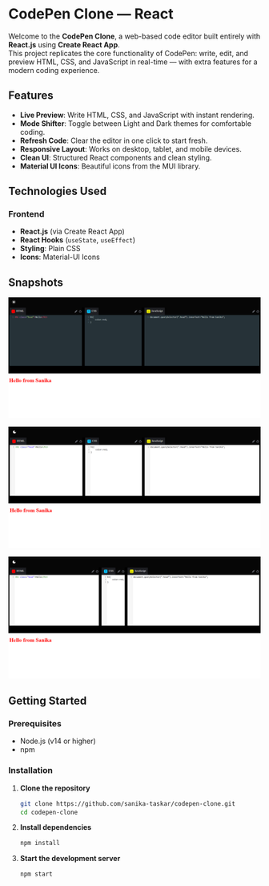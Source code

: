 # **CodePen Clone — React**

Welcome to the **CodePen Clone**, a web-based code editor built entirely with **React.js** using **Create React App**.  
This project replicates the core functionality of CodePen: write, edit, and preview HTML, CSS, and JavaScript in real-time — with extra features for a modern coding experience.



## **Features**

- **Live Preview**: Write HTML, CSS, and JavaScript with instant rendering.
- **Mode Shifter**: Toggle between Light and Dark themes for comfortable coding.
- **Refresh Code**: Clear the editor in one click to start fresh.
- **Responsive Layout**: Works on desktop, tablet, and mobile devices.
- **Clean UI**: Structured React components and clean styling.
- **Material UI Icons**: Beautiful icons from the MUI library.





## **Technologies Used**

### **Frontend**

- **React.js** (via Create React App)
- **React Hooks** (`useState`, `useEffect`)
- **Styling**: Plain CSS
- **Icons**: Material-UI Icons





## **Snapshots**

![image alt](https://github.com/sanika-taskar/CodePen-clone/blob/045b0dcd0aa2ef1e2b3e204e0936666df2b8ec24/clone-image1.png)




![image alt](https://github.com/sanika-taskar/CodePen-clone/blob/main/clone-image2.png?raw=true)





![image alt](https://github.com/sanika-taskar/CodePen-clone/blob/main/clone-image3.png?raw=true)









## **Getting Started**

### **Prerequisites**

- Node.js (v14 or higher)
- npm

### **Installation**

1. **Clone the repository**
   ```bash
   git clone https://github.com/sanika-taskar/codepen-clone.git
   cd codepen-clone
   
2. **Install dependencies**
   ```bash
   npm install


3. **Start the development server**
   ```bash
   npm start

